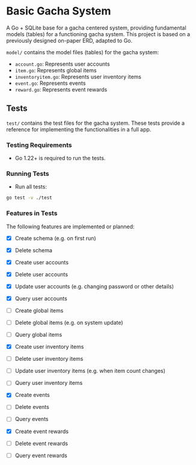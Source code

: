 **Basic Gacha System**
==========================

A Go + SQLite base for a gacha centered system, providing fundamental models (tables) for a functioning gacha system. This project is based on a previously designed on-paper ERD, adapted to Go.

`model/` contains the model files (tables) for the gacha system:

* `account.go`: Represents user accounts
* `item.go`: Represents global items
* `inventoryitem.go`: Represents user inventory items
* `event.go`: Represents events
* `reward.go`: Represents event rewards

**Tests**
--------

`test/` contains the test files for the gacha system. These tests provide a reference for implementing the functionalities in a full app.

### Testing Requirements

* Go 1.22+ is required to run the tests.

### Running Tests

* Run all tests:
```bash
go test -v ./test
```

### Features in Tests

The following features are implemented or planned:

- [x] Create schema (e.g. on first run)
- [x] Delete schema

- [x] Create user accounts
- [x] Delete user accounts
- [x] Update user accounts (e.g. changing password or other details)
- [x] Query user accounts

- [ ] Create global items
- [ ] Delete global items (e.g. on system update)
- [ ] Query global items

- [x] Create user inventory items
- [ ] Delete user inventory items
- [ ] Update user inventory items (e.g. when item count changes)
- [ ] Query user inventory items

- [x] Create events
- [ ] Delete events
- [ ] Query events

- [x] Create event rewards
- [ ] Delete event rewards
- [ ] Query event rewards

